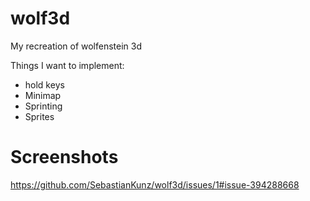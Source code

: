 # wolf3d
My recreation of wolfenstein 3d

Things I want to implement:
- hold keys
- Minimap
- Sprinting
- Sprites

# Screenshots
https://github.com/SebastianKunz/wolf3d/issues/1#issue-394288668
